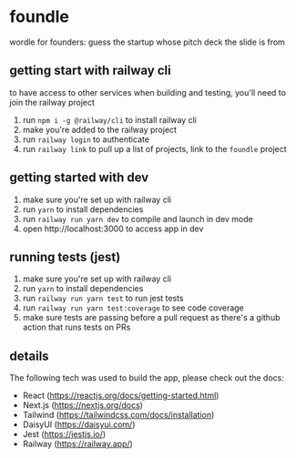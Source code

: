 # foundle
wordle for founders: guess the startup whose pitch deck the slide is from

## getting start with railway cli
to have access to other services when building and testing, you'll need to 
join the railway project
1. run `npm i -g @railway/cli` to install railway cli
2. make you're added to the railway project
3. run `railway login` to authenticate
4. run `railway link` to pull up a list of projects, link to the `foundle` project
## getting started with dev
1. make sure you're set up with railway cli
2. run `yarn` to install dependencies
3. run `railway run yarn dev` to compile and launch in dev mode
4. open http://localhost:3000 to access app in dev

## running tests (jest)
1. make sure you're set up with railway cli
2. run `yarn` to install dependencies
3. run `railway run yarn test` to run jest tests
4. run `railway run yarn test:coverage` to see code coverage
5. make sure tests are passing before a pull request as there's a github action that runs tests on PRs

## details
The following tech was used to build the app, please check out the docs:
- React (https://reactjs.org/docs/getting-started.html)
- Next.js (https://nextjs.org/docs)
- Tailwind (https://tailwindcss.com/docs/installation)
- DaisyUI (https://daisyui.com/)
- Jest (https://jestjs.io/)
- Railway (https://railway.app/)

